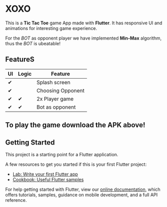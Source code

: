 # XOXO

This is a **Tic Tac Toe** game App made with **Flutter**. It has responsive UI and animations for interesting game experience. 
  
For the <em>BOT</em> as opponent player we have implemented **Min-Max** algorithm, thus the <em>BOT</em> is ubeatable!

## FeatureS

|  UI  | Logic | Feature |
| ------ | ------ | ------|
| ✔ |   | Splash screen
| ✔ |   | Choosing Opponent
| ✔ | ✔ | 2x Player game
| ✔ | ✔ | Bot as opponent

## To play the game download the **APK** above!


## Getting Started

This project is a starting point for a Flutter application.

A few resources to get you started if this is your first Flutter project:

- [Lab: Write your first Flutter app](https://flutter.dev/docs/get-started/codelab)
- [Cookbook: Useful Flutter samples](https://flutter.dev/docs/cookbook)

For help getting started with Flutter, view our
[online documentation](https://flutter.dev/docs), which offers tutorials,
samples, guidance on mobile development, and a full API reference.

